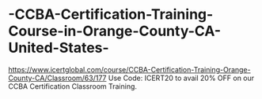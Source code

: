 # -CCBA-Certification-Training-Course-in-Orange-County-CA-United-States-
https://www.icertglobal.com/course/CCBA-Certification-Training-Orange-County-CA/Classroom/63/177      Use Code: ICERT20 to avail 20% OFF on our CCBA Certification Classroom Training.
